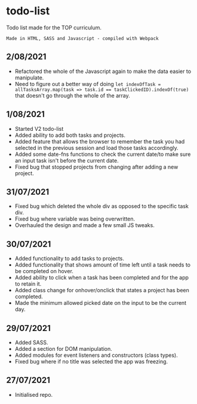 # todo-list

Todo list made for the TOP curriculum.

`Made in HTML, SASS and Javascript - compiled with Webpack`

## 2/08/2021

- Refactored the whole of the Javascript again to make the data easier to manipulate.
- Need to figure out a better way of doing `let indexOfTask = allTasksArray.map(task => task.id == taskClickedID).indexOf(true)` that doesn't go through the whole of the array.

## 1/08/2021

- Started V2 todo-list
- Added ability to add both tasks and projects.
- Added feature that allows the browser to remember the task you had selected in the previous session and load those tasks accordingly.
- Added some date-fns functions to check the current date/to make sure an input task isn't before the current date.
- Fixed bug that stopped projects from changing after adding a new project.

## 31/07/2021

- Fixed bug which deleted the whole div as opposed to the specific task div.
- Fixed bug where variable was being overwritten.
- Overhauled the design and made a few small JS tweaks.

## 30/07/2021

- Added functionality to add tasks to projects.
- Added functionality that shows amount of time left until a task needs to be completed on hover.
- Added ability to click when a task has been completed and for the app to retain it.
- Added class change for onhover/onclick that states a project has been completed.
- Made the minimum allowed picked date on the input to be the current day.

## 29/07/2021

- Added SASS.
- Added a section for DOM manipulation.
- Added modules for event listeners and constructors (class types).
- Fixed bug where if no title was selected the app was freezing.

## 27/07/2021

- Initialised repo.
